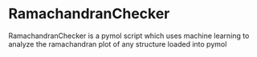 # RamachandranChecker
RamachandranChecker is a pymol script which uses machine learning to analyze the ramachandran plot of any structure loaded into pymol
